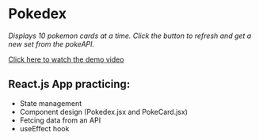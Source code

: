 # Pokedex

_Displays 10 pokemon cards at a time. Click the button to refresh and get a new set from the pokeAPI._

[Click here to watch the demo video](//)

## React.js App practicing:

- State management
- Component design (Pokedex.jsx and PokeCard.jsx)
- Fetcing data from an API
- useEffect hook
